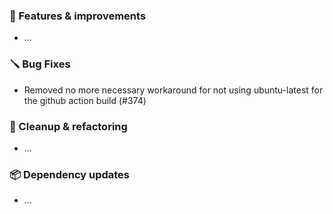 ### 🚀 Features & improvements

- ...

### 🪛 Bug Fixes

- Removed no more necessary workaround for not using ubuntu-latest for the github action build (#374)

### 🧽 Cleanup & refactoring

- ...

### 📦 Dependency updates

- ...
